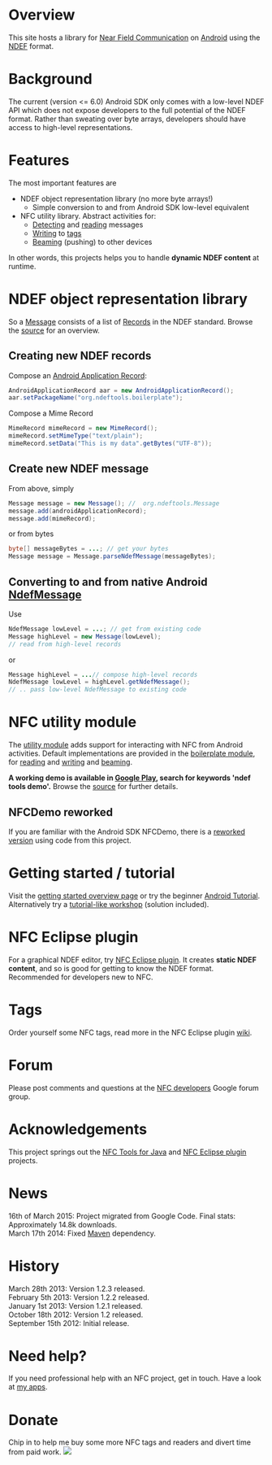 # Overview #
This site hosts a library for [Near Field Communication](http://en.wikipedia.org/wiki/Near_field_communication) on [Android](http://www.android.com/) using the [NDEF](http://developer.android.com/reference/android/nfc/tech/Ndef.html) format.

# Background #
The current (version <= 6.0) Android SDK only comes with a low-level NDEF API which does not expose developers to the full potential of the NDEF format. Rather than sweating over byte arrays, developers should have access to high-level representations.

# Features #
The most important features are
  * NDEF object representation library (no more byte arrays!)
    * Simple conversion to and from Android SDK low-level equivalent
  * NFC utility library. Abstract activities for:
    * [Detecting](https://github.com/skjolber/ndef-tools-for-android/blob/master/ndeftools-util/src/org/ndeftools/util/activity/NfcDetectorActivity.java) and [reading](https://github.com/skjolber/ndef-tools-for-android/blob/master/ndeftools-util/src/org/ndeftools/util/activity/NfcReaderActivity.java) messages
    * [Writing](https://github.com/skjolber/ndef-tools-for-android/blob/master/ndeftools-util/src/org/ndeftools/util/activity/NfcTagWriterActivity.java) to [tags](https://github.com/skjolber/nfc-eclipse-plugin/blob/wiki/Tags.md)
    * [Beaming](https://github.com/skjolber/ndef-tools-for-android/blob/master/ndeftools-util/src/org/ndeftools/util/activity/NfcBeamWriterActivity.java) (pushing) to other devices

In other words, this projects helps you to handle __dynamic NDEF content__ at runtime.
# NDEF object representation library #
So a [Message](https://github.com/skjolber/ndef-tools-for-android/blob/master/ndeftools/src/org/ndeftools/Message.java) consists of a list of [Records](https://github.com/skjolber/ndef-tools-for-android/blob/master/ndeftools/src/org/ndeftools/Record.java) in the NDEF standard. Browse the [source](https://github.com/skjolber/ndef-tools-for-android/tree/master/ndeftools/src/org/ndeftools) for an overview.

## Creating new NDEF records ##
Compose an [Android Application Record](http://developer.android.com/guide/topics/connectivity/nfc/nfc.html#aar):

```java
AndroidApplicationRecord aar = new AndroidApplicationRecord();
aar.setPackageName("org.ndeftools.boilerplate");
```

Compose a Mime Record
```java
MimeRecord mimeRecord = new MimeRecord();
mimeRecord.setMimeType("text/plain");
mimeRecord.setData("This is my data".getBytes("UTF-8"));
```

## Create new NDEF message ##
From above, simply

```java
Message message = new Message(); //  org.ndeftools.Message
message.add(androidApplicationRecord);
message.add(mimeRecord);
```
or from bytes

```java
byte[] messageBytes = ...; // get your bytes
Message message = Message.parseNdefMessage(messageBytes);
```

## Converting to and from native Android [NdefMessage](http://developer.android.com/reference/android/nfc/NdefMessage.html) ##
Use

```java
NdefMessage lowLevel = ...; // get from existing code
Message highLevel = new Message(lowLevel);
// read from high-level records
```
or

```java
Message highLevel = ...// compose high-level records
NdefMessage lowLevel = highLevel.getNdefMessage();
// .. pass low-level NdefMessage to existing code
```

# NFC utility module #
The [utility module](https://github.com/skjolber/ndef-tools-for-android/tree/master/ndeftools-util) adds support for interacting with NFC from Android activities. Default implementations are provided in the [boilerplate module](https://github.com/skjolber/ndef-tools-for-android/tree/master/ndeftools-boilerplate), for [reading](https://github.com/skjolber/ndef-tools-for-android/blob/master/ndeftools-boilerplate/src/org/ndeftools/boilerplate/DefaultNfcReaderActivity.java) and [writing](https://github.com/skjolber/ndef-tools-for-android/blob/master/ndeftools-boilerplate/src/org/ndeftools/boilerplate/DefaultNfcTagWriterActivity.java) and [beaming](https://github.com/skjolber/ndef-tools-for-android/blob/master/ndeftools-boilerplate/src/org/ndeftools/boilerplate/DefaultNfcBeamWriterActivity.java).

__A working demo is available in [Google Play](https://play.google.com/store/apps/details?id=org.ndeftools.boilerplate), search for keywords 'ndef tools demo'.__ Browse the [source](https://github.com/skjolber/ndef-tools-for-android/tree/master/ndeftools-util/src/org/ndeftools/util/activity) for further details.

## NFCDemo reworked ##
If you are familiar with the Android SDK NFCDemo, there is a [reworked version](https://github.com/skjolber/ndef-tools-for-android/tree/master/ndeftools-nfcdemo) using code from this project.

# Getting started / tutorial #
Visit the [getting started overview page](https://github.com/skjolber/ndef-tools-for-android/blob/wiki/GettingStartedAndroid.md) or try the beginner [Android Tutorial](https://github.com/skjolber/ndef-tools-for-android/blob/wiki/AndroidTutorial.md). Alternatively try a [tutorial-like workshop](https://github.com/skjolber/Fagmote/tree/master/Android/Near%20Field%20Communications) (solution included).

# NFC Eclipse plugin #
For a graphical NDEF editor, try [NFC Eclipse plugin](https://github.com/skjolber/nfc-eclipse-plugin). It creates __static NDEF content__, and so is good for getting to know the NDEF format. Recommended for developers new to NFC.

# Tags #
Order yourself some NFC tags, read more in the NFC Eclipse plugin [wiki](https://github.com/skjolber/nfc-eclipse-plugin/blob/wiki/Tags.md).

# Forum #
Please post comments and questions at the [NFC developers](http://groups.google.com/group/nfc-developers/topics) Google forum group.

# Acknowledgements #
This project springs out the [NFC Tools for Java](https://github.com/grundid/nfctools) and [NFC Eclipse plugin](https://github.com/skjolber/nfc-eclipse-plugin) projects.

# News #
16th of March 2015: Project migrated from Google Code. Final stats: Approximately 14.8k downloads.<br>
March 17th 2014: Fixed [Maven](Maven.md) dependency.<br>

# History #
March 28th 2013: Version 1.2.3 released.<br>
February 5th 2013: Version 1.2.2 released.<br>
January 1st 2013: Version 1.2.1 released.<br>
October 18th 2012: Version 1.2 released.<br>
September 15th 2012: Initial release.<br>

# Need help? #
If you need professional help with an NFC project, get in touch. Have a look at [my apps](https://play.google.com/store/search?q=pub:Thomas%20Rorvik%20Skjolberg ).

# Donate #
Chip in to help me buy some more NFC tags and readers and divert time from paid work.
<a href='https://www.paypal.com/cgi-bin/webscr?cmd=_s-xclick&hosted_button_id=NPRZWPD7LH2SN'><img src='https://www.paypal.com/en_US/i/btn/btn_donateCC_LG.gif' /></a>


